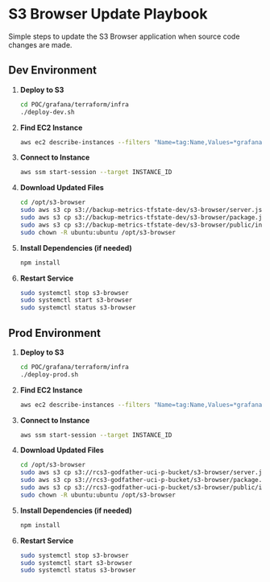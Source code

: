 # S3 Browser Update Playbook

Simple steps to update the S3 Browser application when source code changes are made.

## Dev Environment

1. **Deploy to S3**
   ```bash
   cd POC/grafana/terraform/infra
   ./deploy-dev.sh
   ```

2. **Find EC2 Instance**
   ```bash
   aws ec2 describe-instances --filters "Name=tag:Name,Values=*grafana*" --query "Reservations[].Instances[].InstanceId" --output text
   ```

3. **Connect to Instance**
   ```bash
   aws ssm start-session --target INSTANCE_ID
   ```

4. **Download Updated Files**
   ```bash
   cd /opt/s3-browser
   sudo aws s3 cp s3://backup-metrics-tfstate-dev/s3-browser/server.js server.js
   sudo aws s3 cp s3://backup-metrics-tfstate-dev/s3-browser/package.json package.json
   sudo aws s3 cp s3://backup-metrics-tfstate-dev/s3-browser/public/index.html public/index.html
   sudo chown -R ubuntu:ubuntu /opt/s3-browser
   ```

5. **Install Dependencies (if needed)**
   ```bash
   npm install
   ```

6. **Restart Service**
   ```bash
   sudo systemctl stop s3-browser
   sudo systemctl start s3-browser
   sudo systemctl status s3-browser
   ```

## Prod Environment

1. **Deploy to S3**
   ```bash
   cd POC/grafana/terraform/infra
   ./deploy-prod.sh
   ```

2. **Find EC2 Instance**
   ```bash
   aws ec2 describe-instances --filters "Name=tag:Name,Values=*grafana*" --query "Reservations[].Instances[].InstanceId" --output text
   ```

3. **Connect to Instance**
   ```bash
   aws ssm start-session --target INSTANCE_ID
   ```

4. **Download Updated Files**
   ```bash
   cd /opt/s3-browser
   sudo aws s3 cp s3://rcs3-godfather-uci-p-bucket/s3-browser/server.js server.js
   sudo aws s3 cp s3://rcs3-godfather-uci-p-bucket/s3-browser/package.json package.json
   sudo aws s3 cp s3://rcs3-godfather-uci-p-bucket/s3-browser/public/index.html public/index.html
   sudo chown -R ubuntu:ubuntu /opt/s3-browser
   ```

5. **Install Dependencies (if needed)**
   ```bash
   npm install
   ```

6. **Restart Service**
   ```bash
   sudo systemctl stop s3-browser
   sudo systemctl start s3-browser
   sudo systemctl status s3-browser
   ```
